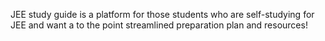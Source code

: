JEE study guide is a platform for those students who are self-studying for JEE and want a to the point streamlined preparation plan and resources!

